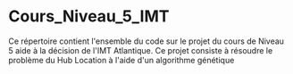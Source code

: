 # Cours_Niveau_5_IMT

Ce répertoire contient l'ensemble du code sur le projet du cours de Niveau 5 aide à la décision de l'IMT Atlantique. 
Ce projet consiste à résoudre le problème du Hub Location à l'aide d'un algorithme génétique 

